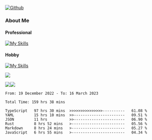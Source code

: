 [![Github](https://img.shields.io/github/followers/RinGoku?label=Follow&style=social)](https://github.com/RinGoku)

### About Me
#### Professional
[![My Skills](https://skillicons.dev/icons?i=react,ts,js,nodejs,java,graphql,firebase,githubactions&theme=light)](https://skillicons.dev)
#### Hobby
[![My Skills](https://skillicons.dev/icons?i=unity,rust,py&theme=light)](https://skillicons.dev)


![](https://github-profile-summary-cards.vercel.app/api/cards/profile-details?username=RinGoku&theme=default)

![](https://github-profile-summary-cards.vercel.app/api/cards/repos-per-language?username=RinGoku&theme=default)![](https://github-profile-summary-cards.vercel.app/api/cards/stats?username=RinGoku&theme=default)

<!--START_SECTION:waka-->

```text
From: 19 December 2022 - To: 16 March 2023

Total Time: 159 hrs 38 mins

TypeScript   97 hrs 30 mins  >>>>>>>>>>>>>>>----------   61.08 %
YAML         15 hrs 10 mins  >>-----------------------   09.51 %
JSON         11 hrs          >>-----------------------   06.90 %
Rust         8 hrs 52 mins   >------------------------   05.56 %
Markdown     8 hrs 24 mins   >------------------------   05.27 %
JavaScript   6 hrs 55 mins   >------------------------   04.34 %
```

<!--END_SECTION:waka-->
